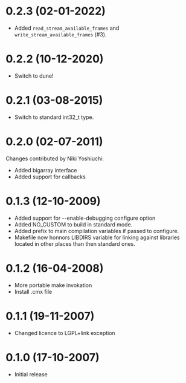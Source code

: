 0.2.3 (02-01-2022)
=====
- Added `read_stream_available_frames` and `write_stream_available_frames` (#3).

0.2.2 (10-12-2020)
======

- Switch to dune!

0.2.1 (03-08-2015)
=====
- Switch to standard int32_t type.

0.2.0 (02-07-2011)
=====
Changes contributed by Niki Yoshiuchi:
- Added bigarray interface
- Added support for callbacks

0.1.3 (12-10-2009)
=====
- Added support for --enable-debugging configure option
- Added NO_CUSTOM to build in standard mode.
- Added prefix to main compilation variables if passed to configure.
- Makefile now honnors LIBDIRS variable for linking against libraries located in
  other places than then standard ones.

0.1.2 (16-04-2008)
=====
- More portable make invokation
- Install .cmx file

0.1.1 (19-11-2007)
=====
- Changed licence to LGPL+link exception

0.1.0 (17-10-2007)
=====
- Initial release
